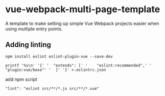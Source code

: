 # vue-webpack-multi-page-template
A template to make setting up simple Vue Webpack projects easier when using multiple entry points.

## Adding linting

```
npm install eslint eslint-plugin-vue --save-dev
```

```
printf '%s\n' '{' '  "extends": [' '    "eslint:recommended",' '    "plugin:vue/base"' '  ]' '}' >.eslintrc.json
```

add npm script
```
"lint": "eslint src/**/*.js src/**/*.vue"
```